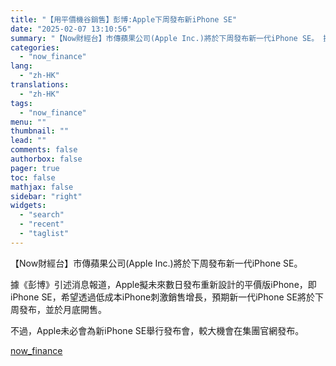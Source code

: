 ```yaml
---
title: "【用平價機谷銷售】彭博:Apple下周發布新iPhone SE"
date: "2025-02-07 13:10:56"
summary: "【Now財經台】市傳蘋果公司(Apple Inc.)將於下周發布新一代iPhone SE。 據《彭博..."
categories:
  - "now_finance"
lang:
  - "zh-HK"
translations:
  - "zh-HK"
tags:
  - "now_finance"
menu: ""
thumbnail: ""
lead: ""
comments: false
authorbox: false
pager: true
toc: false
mathjax: false
sidebar: "right"
widgets:
  - "search"
  - "recent"
  - "taglist"
---
```


【Now財經台】市傳蘋果公司(Apple Inc.)將於下周發布新一代iPhone SE。

據《彭博》引述消息報道，Apple擬未來數日發布重新設計的平價版iPhone，即iPhone SE，希望透過低成本iPhone刺激銷售增長，預期新一代iPhone SE將於下周發布，並於月底開售。

不過，Apple未必會為新iPhone SE舉行發布會，較大機會在集團官網發布。

[now_finance](https://finance.now.com/news/post.php?id=904587)
